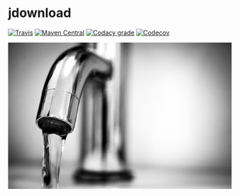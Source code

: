 jdownload
===

[![Travis](https://img.shields.io/travis/io7m/jdownload.png?style=flat-square)](https://travis-ci.org/io7m/jdownload)
[![Maven Central](https://img.shields.io/maven-central/v/com.io7m.jdownload/com.io7m.jdownload.png?style=flat-square)](http://search.maven.org/#search%7Cga%7C1%7Cg%3A%22com.io7m.jdownload%22)
[![Codacy grade](https://img.shields.io/codacy/grade/beaae28dc46e4cbbb771f6ac329e9b3e.png?style=flat-square)](https://www.codacy.com/app/github_79/jdownload)
[![Codecov](https://img.shields.io/codecov/c/github/io7m/jdownload.png?style=flat-square)](https://codecov.io/gh/io7m/jdownload)

![jdownload](./src/site/resources/jdownload.jpg?raw=true)
